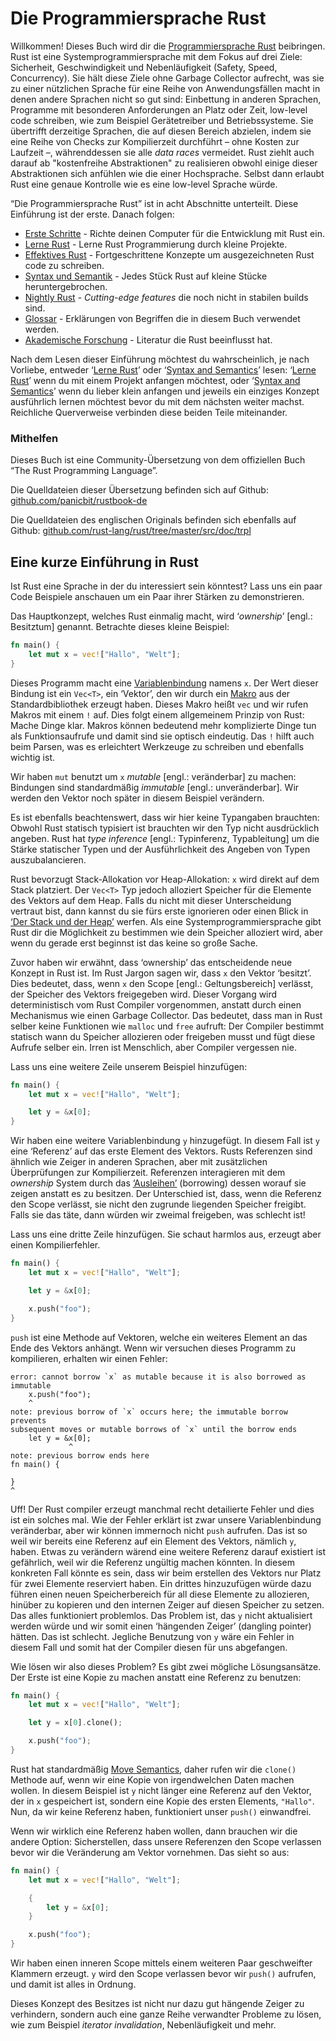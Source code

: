 # Die Programmiersprache Rust

Willkommen!
Dieses Buch wird dir die [Programmiersprache Rust][rust] beibringen.
Rust ist eine Systemprogrammiersprache mit dem Fokus auf drei Ziele:
Sicherheit, Geschwindigkeit und Nebenläufigkeit (Safety, Speed, Concurrency).
Sie hält diese Ziele ohne Garbage Collector aufrecht,
was sie zu einer nützlichen Sprache für eine Reihe von Anwendungsfällen macht
in denen andere Sprachen nicht so gut sind: Einbettung in anderen Sprachen,
Programme mit besonderen Anforderungen an Platz oder Zeit, low-level code schreiben,
wie zum Beispiel Gerätetreiber und Betriebssysteme.
Sie übertrifft derzeitige Sprachen, die auf diesen Bereich abzielen, indem sie
eine Reihe von Checks zur Kompilierzeit durchführt – ohne Kosten zur Laufzeit –,
währenddessen sie alle *data races* vermeidet.
Rust ziehlt auch darauf ab "kostenfreihe Abstraktionen" zu realisieren obwohl
einige dieser Abstraktionen sich anfühlen wie die einer Hochsprache.
Selbst dann erlaubt Rust eine genaue Kontrolle wie es eine low-level
Sprache würde.

[rust]: https://www.rust-lang.org

“Die Programmiersprache Rust” ist in acht Abschnitte unterteilt.
Diese Einführung ist der erste. Danach folgen:

* [Erste Schritte][es] - Richte deinen Computer für die Entwicklung mit Rust ein.
* [Lerne Rust][lr] - Lerne Rust Programmierung durch kleine Projekte.
* [Effektives Rust][er] - Fortgeschrittene Konzepte um ausgezeichneten Rust code zu schreiben.
* [Syntax und Semantik][ss] - Jedes Stück Rust auf kleine Stücke heruntergebrochen.
* [Nightly Rust][nr] - *Cutting-edge features* die noch nicht in stabilen builds sind.
* [Glossar][gl] - Erklärungen von Begriffen die in diesem Buch verwendet werden.
* [Akademische Forschung][bi] - Literatur die Rust beeinflusst hat.

[es]: book/Erste_Schritte.md
[lr]: book/Lerne_Rust.md
[er]: book/Effektives_Rust.md
[ss]: book/Syntax_und_Semantik.md
[nr]: book/Nightly_Rust.md
[gl]: book/Glossar.md
[bi]: book/Bibliografie.md

Nach dem Lesen dieser Einführung möchtest du wahrscheinlich, je nach Vorliebe,
entweder ‘[Lerne Rust][lr]’ oder ‘[Syntax and Semantics][ss]’ lesen:
‘[Lerne Rust][lr]’ wenn du mit einem Projekt anfangen möchtest,
oder ‘[Syntax and Semantics][ss]’ wenn du lieber klein anfangen und jeweils ein
einziges Konzept ausführlich lernen möchtest bevor du mit dem nächsten weiter machst.
Reichliche Querverweise verbinden diese beiden Teile miteinander.

### Mithelfen
Dieses Buch ist eine Community-Übersetzung von dem offiziellen Buch “The Rust Programming Language”.

Die Quelldateien dieser Übersetzung befinden sich auf Github:
[github.com/panicbit/rustbook-de](https://github.com/panicbit/rustbook-de)

Die Quelldateien des englischen Originals befinden sich ebenfalls auf Github:
[github.com/rust-lang/rust/tree/master/src/doc/trpl](https://github.com/rust-lang/rust/tree/master/src/doc/trpl)

## Eine kurze Einführung in Rust

Ist Rust eine Sprache in der du interessiert sein könntest? Lass uns ein paar 
Code Beispiele anschauen um ein Paar ihrer Stärken zu demonstrieren.

Das Hauptkonzept, welches Rust einmalig macht, wird
‘*ownership*’ [engl.: Besitztum] genannt. Betrachte dieses kleine Beispiel:

```rust
fn main() {
    let mut x = vec!["Hallo", "Welt"];
}
```

Dieses Programm macht eine [Variablenbindung][var] namens `x`. Der Wert dieser 
Bindung ist ein `Vec<T>`, ein ‘Vektor’, den wir durch ein [Makro][macro] 
aus der Standardbibliothek erzeugt haben. Dieses Makro heißt `vec` und wir rufen 
Makros mit einem `!` auf. Dies folgt einem allgemeinem Prinzip von Rust:
Mache Dinge klar. Makros können bedeutend mehr komplizierte Dinge tun als 
Funktionsaufrufe und damit sind sie optisch eindeutig. Das `!` hilft auch beim 
Parsen, was es erleichtert Werkzeuge zu schreiben und ebenfalls wichtig ist.

Wir haben `mut` benutzt um `x` *mutable* [engl.: veränderbar] zu machen:
Bindungen sind standardmäßig *immutable* [engl.: unveränderbar].
Wir werden den Vektor noch später in diesem Beispiel verändern.

Es ist ebenfalls beachtenswert, dass wir hier keine Typangaben brauchten: 
Obwohl Rust statisch typisiert ist brauchten wir den Typ nicht ausdrücklich 
angeben. Rust hat *type inference* [engl.: Typinferenz, Typableitung] um 
die Stärke statischer Typen und der Ausführlichkeit des Angeben von Typen 
auszubalancieren.

Rust bevorzugt Stack-Allokation vor Heap-Allokation: `x` wird direkt
auf dem Stack platziert. Der `Vec<T>` Typ jedoch alloziert Speicher für die
Elemente des Vektors auf dem Heap. Falls du nicht mit dieser Unterscheidung
vertraut bist, dann kannst du sie fürs erste ignorieren oder einen Blick in
[‘Der Stack und der Heap’][heap] werfen. Als eine Systemprogrammiersprache
gibt Rust dir die Möglichkeit zu bestimmen wie dein Speicher alloziert wird,
aber wenn du gerade erst beginnst ist das keine so große Sache.

[var]: book/Variablenbindung.md
[macro]: book/Makros.md
[heap]: book/Der_Stack_Und_Der_Heap.md

Zuvor haben wir erwähnt, dass ‘ownership’ das entscheidende neue Konzept in Rust ist.
Im Rust Jargon sagen wir, dass `x` den Vektor ‘besitzt’. Dies bedeutet, dass,
wenn `x` den Scope [engl.: Geltungsbereich] verlässt, der Speicher des Vektors
freigegeben wird. Dieser Vorgang wird deterministisch vom Rust Compiler
vorgenommen, anstatt durch einen Mechanismus wie einen Garbage Collector.
Das bedeutet, dass man in Rust selber keine Funktionen wie `malloc` und
`free` aufruft: Der Compiler bestimmt statisch wann du Speicher allozieren oder
freigeben musst und fügt diese Aufrufe selber ein. Irren ist Menschlich, aber
Compiler vergessen nie.

Lass uns eine weitere Zeile unserem Beispiel hinzufügen:

```rust
fn main() {
    let mut x = vec!["Hallo", "Welt"];

    let y = &x[0];
}
```

Wir haben eine weitere Variablenbindung `y` hinzugefügt. In diesem Fall ist
`y` eine ‘Referenz’ auf das erste Element des Vektors. Rusts Referenzen sind
ähnlich wie Zeiger in anderen Sprachen, aber mit zusätzlichen Überprüfungen zur
Kompilierzeit. Referenzen interagieren mit dem *ownership* System durch das
[‘Ausleihen’][borrowing] (borrowing) dessen worauf sie zeigen anstatt es zu
besitzen. Der Unterschied ist, dass, wenn die Referenz den Scope verlässt,
sie nicht den zugrunde liegenden Speicher freigibt. Falls sie das täte,
dann würden wir zweimal freigeben, was schlecht ist!

[borrowing]: book/Referenzen_Und_Ausleihen.md

Lass uns eine dritte Zeile hinzufügen. Sie schaut harmlos aus, erzeugt aber
einen Kompilierfehler.

```rust
fn main() {
    let mut x = vec!["Hallo", "Welt"];

    let y = &x[0];

    x.push("foo");
}
```

`push` ist eine Methode auf Vektoren, welche ein weiteres Element an das Ende
des Vektors anhängt. Wenn wir versuchen dieses Programm zu kompilieren, erhalten
wir einen Fehler:

```text
error: cannot borrow `x` as mutable because it is also borrowed as immutable
    x.push("foo");
    ^
note: previous borrow of `x` occurs here; the immutable borrow prevents
subsequent moves or mutable borrows of `x` until the borrow ends
    let y = &x[0];
             ^
note: previous borrow ends here
fn main() {

}
^
```
Uff! Der Rust compiler erzeugt manchmal recht detailierte Fehler und dies ist
ein solches mal. Wie der Fehler erklärt ist zwar unsere Variablenbindung veränderbar,
aber wir können immernoch nicht `push` aufrufen. Das ist so weil wir bereits
eine Referenz auf ein Element des Vektors, nämlich `y`, haben. Etwas zu verändern
wärend eine weitere Referenz darauf existiert ist gefährlich, weil wir die
Referenz ungültig machen könnten. In diesem konkreten Fall könnte es sein, dass
wir beim erstellen des Vektors nur Platz für zwei Elemente reserviert haben.
Ein drittes hinzuzufügen würde dazu führen einen neuen Speicherbereich für all
diese Elemente zu allozieren, hinüber zu kopieren und den internen Zeiger auf
diesen Speicher zu setzen. Das alles funktioniert problemlos. Das Problem ist,
das `y` nicht aktualisiert werden würde und wir somit einen ‘hängenden Zeiger’
(dangling pointer) hätten. Das ist schlecht. Jegliche Benutzung von `y` wäre ein
Fehler in diesem Fall und somit hat der Compiler diesen für uns abgefangen.

Wie lösen wir also dieses Problem? Es gibt zwei mögliche Lösungsansätze.
Der Erste ist eine Kopie zu machen anstatt eine Referenz zu benutzen:

```rust
fn main() {
    let mut x = vec!["Hallo", "Welt"];

    let y = x[0].clone();

    x.push("foo");
}
```

Rust hat standardmäßig [Move Semantics][move], daher rufen wir die `clone()`
Methode auf, wenn wir eine Kopie von irgendwelchen Daten machen wollen.
In diesem Beispiel ist `y` nicht länger eine Referenz auf den Vektor, der in `x`
gespeichert ist, sondern eine Kopie des ersten Elements, `"Hallo"`. Nun, da wir
keine Referenz haben, funktioniert unser `push()` einwandfrei.

[move]: Besitz#move-semantics

Wenn wir wirklich eine Referenz haben wollen, dann brauchen wir die andere
Option: Sicherstellen, dass unsere Referenzen den Scope verlassen bevor wir die
Veränderung am Vektor vornehmen. Das sieht so aus:

```rust
fn main() {
    let mut x = vec!["Hallo", "Welt"];

    {
        let y = &x[0];
    }

    x.push("foo");
}
```

Wir haben einen inneren Scope mittels einem weiteren Paar geschweifter Klammern
erzeugt. `y` wird den Scope verlassen bevor wir `push()` aufrufen, und damit
ist alles in Ordnung.

Dieses Konzept des Besitzes ist nicht nur dazu gut hängende Zeiger zu verhindern,
sondern auch eine ganze Reihe verwandter Probleme zu lösen, wie zum Beispiel
*iterator invalidation*, Nebenläufigkeit und mehr.
